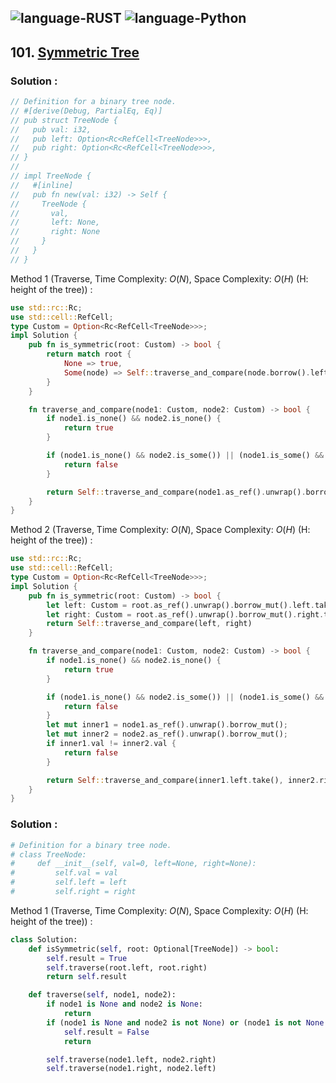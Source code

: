 ![language-RUST](https://img.shields.io/badge/RUST-8d4004?style=for-the-badge&logo=RUST)
![language-Python](https://img.shields.io/badge/Python-ffd43b?style=for-the-badge&logo=PYTHON)
---

## 101. [Symmetric Tree](https://leetcode.com/problems/symmetric-tree)

### Solution :

```rust
// Definition for a binary tree node.
// #[derive(Debug, PartialEq, Eq)]
// pub struct TreeNode {
//   pub val: i32,
//   pub left: Option<Rc<RefCell<TreeNode>>>,
//   pub right: Option<Rc<RefCell<TreeNode>>>,
// }
//
// impl TreeNode {
//   #[inline]
//   pub fn new(val: i32) -> Self {
//     TreeNode {
//       val,
//       left: None,
//       right: None
//     }
//   }
// }
```

Method 1 (Traverse, Time Complexity: $O(N)$, Space Complexity: $O(H)$ (H: height of the tree)) :
```rust
use std::rc::Rc;
use std::cell::RefCell;
type Custom = Option<Rc<RefCell<TreeNode>>>;
impl Solution {
    pub fn is_symmetric(root: Custom) -> bool {
        return match root {
            None => true,
            Some(node) => Self::traverse_and_compare(node.borrow().left.clone(), node.borrow().right.clone()),
        }
    }

    fn traverse_and_compare(node1: Custom, node2: Custom) -> bool {
        if node1.is_none() && node2.is_none() {
            return true
        }

        if (node1.is_none() && node2.is_some()) || (node1.is_some() && node2.is_none()) || node1.as_ref().unwrap().borrow().val != node2.as_ref().unwrap().borrow().val {
            return false
        }

        return Self::traverse_and_compare(node1.as_ref().unwrap().borrow().left.clone(), node2.as_ref().unwrap().borrow().right.clone()) && Self::traverse_and_compare(node1.as_ref().unwrap().borrow().right.clone(), node2.as_ref().unwrap().borrow().left.clone())
    }
}
```

Method 2 (Traverse, Time Complexity: $O(N)$, Space Complexity: $O(H)$ (H: height of the tree)) :
```rust
use std::rc::Rc;
use std::cell::RefCell;
type Custom = Option<Rc<RefCell<TreeNode>>>;
impl Solution {
    pub fn is_symmetric(root: Custom) -> bool {
        let left: Custom = root.as_ref().unwrap().borrow_mut().left.take();
        let right: Custom = root.as_ref().unwrap().borrow_mut().right.take();
        return Self::traverse_and_compare(left, right)
    }

    fn traverse_and_compare(node1: Custom, node2: Custom) -> bool {
        if node1.is_none() && node2.is_none() {
            return true
        }

        if (node1.is_none() && node2.is_some()) || (node1.is_some() && node2.is_none()) {
            return false
        }
        let mut inner1 = node1.as_ref().unwrap().borrow_mut();
        let mut inner2 = node2.as_ref().unwrap().borrow_mut();
        if inner1.val != inner2.val {
            return false
        }

        return Self::traverse_and_compare(inner1.left.take(), inner2.right.take()) && Self::traverse_and_compare(inner1.right.take(), inner2.left.take())
    }
}
```

### Solution :

```python
# Definition for a binary tree node.
# class TreeNode:
#     def __init__(self, val=0, left=None, right=None):
#         self.val = val
#         self.left = left
#         self.right = right
```

Method 1 (Traverse, Time Complexity: $O(N)$, Space Complexity: $O(H)$ (H: height of the tree)) :
```python
class Solution:
    def isSymmetric(self, root: Optional[TreeNode]) -> bool:
        self.result = True
        self.traverse(root.left, root.right)
        return self.result

    def traverse(self, node1, node2):
        if node1 is None and node2 is None:
            return
        if (node1 is None and node2 is not None) or (node1 is not None and node2 is None) or node1.val != node2.val:
            self.result = False
            return

        self.traverse(node1.left, node2.right)
        self.traverse(node1.right, node2.left)
```

